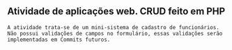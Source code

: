 ## Atividade de aplicações web. CRUD feito em PHP
    A atividade trata-se de um mini-sistema de cadastro de funcionários. Não possui validações de campos no formulário, essas validações serão implementadas em Commits futuros.
    
